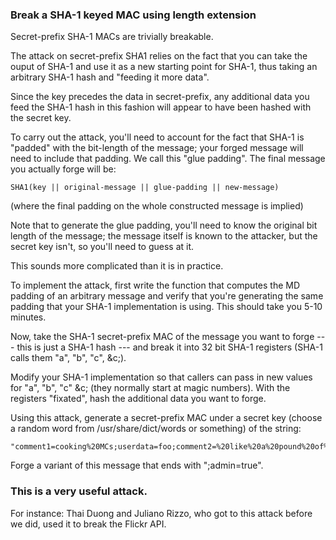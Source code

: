 ### Break a SHA-1 keyed MAC using length extension

Secret-prefix SHA-1 MACs are trivially breakable.

The attack on secret-prefix SHA1 relies on the fact that you can take the
ouput of SHA-1 and use it as a new starting point for SHA-1, thus taking an
arbitrary SHA-1 hash and "feeding it more data".

Since the key precedes the data in secret-prefix, any additional data you feed
the SHA-1 hash in this fashion will appear to have been hashed with the secret
key.

To carry out the attack, you'll need to account for the fact that SHA-1 is
"padded" with the bit-length of the message; your forged message will need to
include that padding. We call this "glue padding". The final message you
actually forge will be:

    
    
    SHA1(key || original-message || glue-padding || new-message)

(where the final padding on the whole constructed message is implied)

Note that to generate the glue padding, you'll need to know the original bit
length of the message; the message itself is known to the attacker, but the
secret key isn't, so you'll need to guess at it.

This sounds more complicated than it is in practice.

To implement the attack, first write the function that computes the MD padding
of an arbitrary message and verify that you're generating the same padding
that your SHA-1 implementation is using. This should take you 5-10 minutes.

Now, take the SHA-1 secret-prefix MAC of the message you want to forge \---
this is just a SHA-1 hash --- and break it into 32 bit SHA-1 registers (SHA-1
calls them "a", "b", "c", &c;).

Modify your SHA-1 implementation so that callers can pass in new values for
"a", "b", "c" &c; (they normally start at magic numbers). With the registers
"fixated", hash the additional data you want to forge.

Using this attack, generate a secret-prefix MAC under a secret key (choose a
random word from /usr/share/dict/words or something) of the string:

    
    
    "comment1=cooking%20MCs;userdata=foo;comment2=%20like%20a%20pound%20of%20bacon"

Forge a variant of this message that ends with ";admin=true".

### This is a very useful attack.

For instance: Thai Duong and Juliano Rizzo, who got to this attack before we
did, used it to break the Flickr API.

